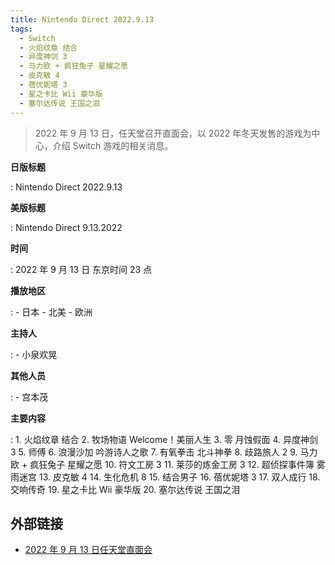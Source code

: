 ```yaml
---
title: Nintendo Direct 2022.9.13
tags:
  - Switch
  - 火焰纹章 结合
  - 异度神剑 3
  - 马力欧 + 疯狂兔子 星耀之愿
  - 皮克敏 4
  - 蓓优妮塔 3
  - 星之卡比 Wii 豪华版
  - 塞尔达传说 王国之泪 
---
```


> 2022 年 9 月 13 日，任天堂召开直面会，以 2022 年冬天发售的游戏为中心，介绍 Switch 游戏的相关消息。

**日版标题**

:	Nintendo Direct 2022.9.13

**美版标题**

:	Nintendo Direct 9.13.2022

**时间**

:	2022 年 9 月 13 日 东京时间 23 点

**播放地区**

:	- 日本
	- 北美
	- 欧洲

**主持人**

: 	- 小泉欢晃

**其他人员**

:	- 宫本茂

**主要内容**

:	1. 火焰纹章 结合
	2. 牧场物语 Welcome！美丽人生
	3. 零 月蚀假面
	4. 异度神剑 3
	5. 师傅
	6. 浪漫沙加 吟游诗人之歌
	7. 有氧拳击 北斗神拳
	8. 歧路旅人 2
	9. 马力欧 + 疯狂兔子 星耀之愿
	10. 符文工房 3
	11. 莱莎的炼金工房 3
	12. 超侦探事件簿 雾雨迷宫
	13. 皮克敏 4
	14. 生化危机 8
	15. 结合男子
	16. 蓓优妮塔 3
	17. 双人成行
	18. 交响传奇
	19. 星之卡比 Wii 豪华版
	20. 塞尔达传说 王国之泪

## 外部链接

- [2022 年 9 月 13 日任天堂直面会](https://www.bilibili.com/video/BV1SD4y1q7rH/)
